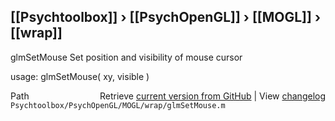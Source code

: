 ## [[Psychtoolbox]] &#8250; [[PsychOpenGL]] &#8250; [[MOGL]] &#8250; [[wrap]]

glmSetMouse  Set position and visibility of mouse cursor  
  
usage:  glmSetMouse( xy, visible )  




<div class="code_header" style="text-align:right;">
  <span style="float:left;">Path&nbsp;&nbsp;</span> <span class="counter">Retrieve <a href=
  "https://raw.github.com/Psychtoolbox-3/Psychtoolbox-3/beta/Psychtoolbox/PsychOpenGL/MOGL/wrap/glmSetMouse.m">current version from GitHub</a> | View <a href=
  "https://github.com/Psychtoolbox-3/Psychtoolbox-3/commits/beta/Psychtoolbox/PsychOpenGL/MOGL/wrap/glmSetMouse.m">changelog</a></span>
</div>
<div class="code">
  <code>Psychtoolbox/PsychOpenGL/MOGL/wrap/glmSetMouse.m</code>
</div>

